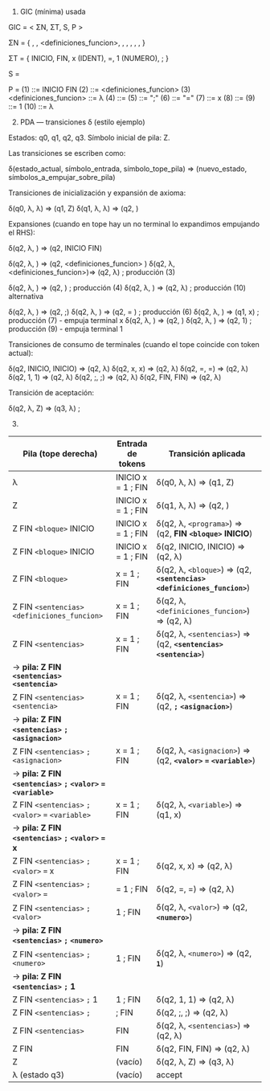 1) GIC (mínima) usada

GIC = < ΣN, ΣT, S, P >

ΣN = { <programa>, <bloque>, <definiciones_funcion>, <sentencias>, <sentencia>, <asignacion>, <variable>, <valor>, <numero> }

ΣT = { INICIO, FIN, x (IDENT), =, 1 (NUMERO), ; }

S = <programa>

P = (1)  <programa>               ::= INICIO <bloque> FIN
    (2)  <bloque>                 ::= <definiciones_funcion> <sentencias>
    (3)  <definiciones_funcion>   ::= λ
    (4)  <sentencias>             ::= <sentencia> <sentencias>
    (5)  <sentencia>              ::= <asignacion> ";"
    (6)  <asignacion>             ::= <variable> "=" <valor>
    (7)  <variable>               ::= x
    (8)  <valor>                  ::= <numero>
    (9)  <numero>                 ::= 1
    (10) <sentencias>             ::= λ

2) PDA — transiciones δ (estilo ejemplo)

Estados: q0, q1, q2, q3. Símbolo inicial de pila: Z.

Las transiciones se escriben como:

δ(estado_actual, símbolo_entrada, símbolo_tope_pila) => (nuevo_estado, símbolos_a_empujar_sobre_pila)


Transiciones de inicialización y expansión de axioma:

δ(q0, λ, λ)                    => (q1, Z)
δ(q1, λ, λ)                    => (q2, <programa>)


Expansiones (cuando en tope hay un no terminal lo expandimos empujando el RHS):

δ(q2, λ, <programa>)           => (q2, INICIO <bloque> FIN)

δ(q2, λ, <bloque>)             => (q2, <definiciones_funcion> <sentencias>)
δ(q2, λ, <definiciones_funcion>)=> (q2, λ)                      ; producción (3)

δ(q2, λ, <sentencias>)         => (q2, <sentencia> <sentencias>) ; producción (4)
δ(q2, λ, <sentencias>)         => (q2, λ)                        ; producción (10) alternativa

δ(q2, λ, <sentencia>)          => (q2, <asignacion> ;)
δ(q2, λ, <asignacion>)         => (q2, <variable> = <valor>)     ; producción (6)
δ(q2, λ, <variable>)           => (q1, x)                        ; producción (7) - empuja terminal x
δ(q2, λ, <valor>)              => (q2, <numero>)
δ(q2, λ, <numero>)             => (q2, 1)                        ; producción (9) - empuja terminal 1


Transiciones de consumo de terminales (cuando el tope coincide con token actual):

δ(q2, INICIO, INICIO)          => (q2, λ)
δ(q2, x, x)                    => (q2, λ)
δ(q2, =, =)                    => (q2, λ)
δ(q2, 1, 1)                    => (q2, λ)
δ(q2, ;, ;)                    => (q2, λ)
δ(q2, FIN, FIN)                => (q2, λ)


Transición de aceptación:

δ(q2, λ, Z)                    => (q3, λ)   ;

3)
| Pila (tope derecha)                                             | Entrada de tokens  | Transición aplicada                                                                                                                                  |
| --------------------------------------------------------------- | ------------------ | ---------------------------------------------------------------------------------------------------------------------------------------------------- |
| λ                                                               | INICIO x = 1 ; FIN | δ(q0, λ, λ) ⇒ (q1, Z)                                                                                                                                |
| Z                                                               | INICIO x = 1 ; FIN | δ(q1, λ, λ) ⇒ (q2, <programa>)                                                                                                                       |
| Z FIN `<bloque>` INICIO                                         | INICIO x = 1 ; FIN | δ(q2, λ, `<programa>`) ⇒ (q2, **FIN `<bloque>` INICIO**)                                                                 |
| Z FIN `<bloque>` INICIO                                         | INICIO x = 1 ; FIN | δ(q2, INICIO, INICIO) ⇒ (q2, λ)                                                                   |
| Z FIN `<bloque>`                                                | x = 1 ; FIN        | δ(q2, λ, `<bloque>`) ⇒ (q2, **`<sentencias>` `<definiciones_funcion>`**) |
| Z FIN `<sentencias>` `<definiciones_funcion>`                   | x = 1 ; FIN        | δ(q2, λ, `<definiciones_funcion>`) ⇒ (q2, λ)                                  |
| Z FIN `<sentencias>`                                            | x = 1 ; FIN        | δ(q2, λ, `<sentencias>`) ⇒ (q2, **`<sentencias>` `<sentencia>`**) |
| → **pila: Z FIN `<sentencias>` `<sentencia>`**                  |                    |                                                                                                                                                      |
| Z FIN `<sentencias>` `<sentencia>`                              | x = 1 ; FIN        | δ(q2, λ, `<sentencia>`) ⇒ (q2, **`;` `<asignacion>`**)                                            |
| → **pila: Z FIN `<sentencias>` `;` `<asignacion>`**             |                    |                                                                                                                                                      |
| Z FIN `<sentencias>` `;` `<asignacion>`                         | x = 1 ; FIN        | δ(q2, λ, `<asignacion>`) ⇒ (q2, **`<valor>` `=` `<variable>`**)                                      |
| → **pila: Z FIN `<sentencias>` `;` `<valor>` `=` `<variable>`** |                    |                                                                                                                                                      |
| Z FIN `<sentencias>` `;` `<valor>` `=` `<variable>`             | x = 1 ; FIN        | δ(q2, λ, `<variable>`) ⇒ (q1, x)                                                                 |
| → **pila: Z FIN `<sentencias>` `;` `<valor>` `=` x**            |                    |                                                                                                                                                      |
| Z FIN `<sentencias>` `;` `<valor>` `=` x                        | x = 1 ; FIN        | δ(q2, x, x) ⇒ (q2, λ)                            |
| Z FIN `<sentencias>` `;` `<valor>` `=`                          | = 1 ; FIN          | δ(q2, =, =) ⇒ (q2, λ)                                  |
| Z FIN `<sentencias>` `;` `<valor>`                              | 1 ; FIN            | δ(q2, λ, `<valor>`) ⇒ (q2, **`<numero>`**)                                                   |
| → **pila: Z FIN `<sentencias>` `;` `<numero>`**                 |                    |                                                                                                                                                      |
| Z FIN `<sentencias>` `;` `<numero>`                             | 1 ; FIN            | δ(q2, λ, `<numero>`) ⇒ (q2, **`1`**)                                                        |
| → **pila: Z FIN `<sentencias>` `;` 1**                          |                    |                                                                                                                                                      |
| Z FIN `<sentencias>` `;` 1                                      | 1 ; FIN            | δ(q2, 1, 1) ⇒ (q2, λ)                                         |
| Z FIN `<sentencias>` `;`                                        | ; FIN              | δ(q2, ;, ;) ⇒ (q2, λ)                                                    |
| Z FIN `<sentencias>`                                            | FIN                | δ(q2, λ, `<sentencias>`) ⇒ (q2, λ)                                                 |
| Z FIN                                                           | FIN                | δ(q2, FIN, FIN) ⇒ (q2, λ)                                                               |
| Z                                                               | (vacío)            | δ(q2, λ, Z) ⇒ (q3, λ)                                                                                                                 |
| λ (estado q3)                                                   | (vacío)            | accept                                                                                                                                               |
